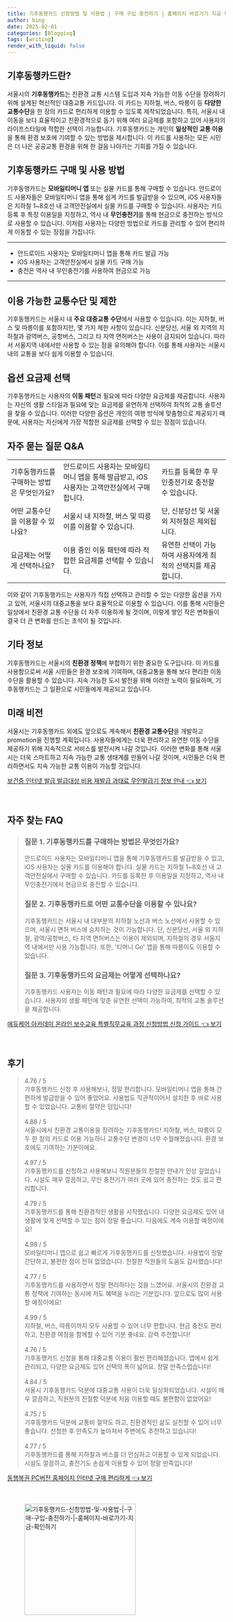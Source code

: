 ```yaml
---
title: 기후동행카드 신청방법 및 사용법 | 구매 구입 충전하기 | 홈페이지 바로가기 지금 확인하기
author: bing
date: 2025-02-01
categories: [Blogging]
tags: [writing]
render_with_liquid: false
---
```



<h2 id='기후동행카드소개'>기후동행카드란?</h2>

<p>서울시의 <b>기후동행카드</b>는 친환경 교통 시스템 도입과 지속 가능한 이동 수단을 장려하기 위해 설계된 혁신적인 대중교통 카드입니다. 이 카드는 지하철, 버스, 따릉이 등 <b>다양한 교통수단</b>을 한 장의 카드로 편리하게 이용할 수 있도록 제작되었습니다. 특히, 서울시 내 이동을 보다 효율적이고 친환경적으로 돕기 위해 여러 요금제를 포함하고 있어 사용자의 라이프스타일에 적합한 선택이 가능합니다. 기후동행카드는 개인의 <b>일상적인 교통 이용</b>을 통해 환경 보호에 기여할 수 있는 방법을 제시합니다. 이 카드를 사용하는 모든 시민은 더 나은 공공교통 환경을 위해 한 걸음 나아가는 기회를 가질 수 있습니다.</p>

<h2 id='구매및사용방법'>기후동행카드 구매 및 사용 방법</h2>

<p>기후동행카드는 <b>모바일티머니 앱</b> 또는 실물 카드를 통해 구매할 수 있습니다. 안드로이드 사용자들은 모바일티머니 앱을 통해 쉽게 카드를 발급받을 수 있으며, iOS 사용자들은 지하철 1~8호선 내 고객안전실에서 실물 카드를 구매할 수 있습니다. 사용자는 카드 등록 후 특정 이용일을 지정하고, 역사 내 <b>무인충전기</b>를 통해 현금으로 충전하는 방식으로 사용할 수 있습니다. 이처럼 사용자는 다양한 방법으로 카드를 관리할 수 있어 편리하게 이동할 수 있는 장점을 가집니다.</p>

<hr />

<ul>
    <li>안드로이드 사용자는 모바일티머니 앱을 통해 카드 발급 가능</li>
    <li>iOS 사용자는 고객안전실에서 실물 카드 구매 가능</li>
    <li>충전은 역사 내 무인충전기를 사용하여 현금으로 가능</li>
</ul>

<hr />

<h2 id='이용가능한교통수단'>이용 가능한 교통수단 및 제한</h2>

<p>기후동행카드는 서울시 내 <b>주요 대중교통 수단</b>에서 사용할 수 있습니다. 이는 지하철, 버스 및 따릉이를 포함하지만, 몇 가지 제한 사항이 있습니다. 신분당선, 서울 외 지역의 지하철과 광역버스, 공항버스, 그리고 타 지역 면허버스는 사용이 금지되어 있습니다. 따라서 서울지역 내에서만 사용할 수 있는 점을 유의해야 합니다. 이를 통해 사용자는 서울시내의 교통을 보다 쉽게 이용할 수 있습니다.</p>

<h2 id='옵션요금제'>옵션 요금제 선택</h2>

<p>기후동행카드는 사용자의 <b>이동 패턴</b>과 필요에 따라 다양한 요금제를 제공합니다. 사용자는 자신의 생활 스타일과 필요에 맞는 요금제를 유연하게 선택하여 최적의 교통 솔루션을 찾을 수 있습니다. 이러한 다양한 옵션은 개인의 여행 방식에 맞춤형으로 제공되기 때문에, 사용자는 자신에게 가장 적합한 요금제를 선택할 수 있는 장점이 있습니다.</p>

<h2 id='자주묻는질문'>자주 묻는 질문 Q&A</h2>

<table>
    <tr>
        <td>기후동행카드를 구매하는 방법은 무엇인가요?</td>
        <td>안드로이드 사용자는 모바일티머니 앱을 통해 발급받고, iOS 사용자는 고객안전실에서 구매합니다.</td>
        <td>카드를 등록한 후 무인충전기로 충전할 수 있습니다.</td>
    </tr>
    <tr>
        <td>어떤 교통수단을 이용할 수 있나요?</td>
        <td>서울시 내 지하철, 버스 및 따릉이를 이용할 수 있습니다.</td>
        <td>단, 신분당선 및 서울 외 지하철은 제외됩니다.</td>
    </tr>
    <tr>
        <td>요금제는 어떻게 선택하나요?</td>
        <td>이용 중인 이동 패턴에 따라 적합한 요금제를 선택할 수 있습니다.</td>
        <td>유연한 선택이 가능하여 사용자에게 최적의 선택지를 제공합니다.</td>
    </tr>
</table>

<p>이와 같이 기후동행카드는 사용자가 직접 선택하고 관리할 수 있는 다양한 옵션을 가지고 있어, 서울시의 대중교통을 보다 효율적으로 이용할 수 있습니다. 이를 통해 시민들은 일상에서 친환경 교통 수단을 더 자주 이용하게 될 것이며, 이렇게 쌓인 작은 변화들이 결국 더 큰 변화를 만드는 초석이 될 것입니다.</p>

<h2 id='기타정보'>기타 정보</h2>

<p>기후동행카드는 서울시의 <b>친환경 정책</b>에 부합하기 위한 중요한 도구입니다. 이 카드를 사용함으로써 서울 시민들은 환경 보호에 기여하며, 대중교통을 통해 보다 편리한 이동 수단을 활용할 수 있습니다. 지속 가능한 도시 발전을 위해 이러한 노력이 필요하며, 기후동행카드는 그 일환으로 시민들에게 제공되고 있습니다.</p>

<h2 id='미래비전'>미래 비전</h2>

<p>서울시는 기후동행카드 외에도 앞으로도 계속해서 <b>친환경 교통수단</b>을 개발하고 promotion을 진행할 계획입니다. 사용자들에게는 더욱 편리하고 유연한 이동 수단을 제공하기 위해 지속적으로 서비스를 발전시켜 나갈 것입니다. 이러한 변화를 통해 서울시는 더욱 스마트하고 지속 가능한 교통 생태계를 만들어 나갈 것이며, 시민들은 더욱 편리하면서도 지속 가능한 교통 이용이 가능할 것입니다.</p>


<p><a class="click-button" title="보건증 인터넷 발급 발급대상 비용 재발급 과태료 무인발급기 정보 안내" href="https://greenforu.github.io/posts/%EB%B3%B4%EA%B1%B4%EC%A6%9D-%EC%9D%B8%ED%84%B0%EB%84%B7-%EB%B0%9C%EA%B8%89-%EB%B0%9C%EA%B8%89%EB%8C%80%EC%83%81-%EB%B9%84%EC%9A%A9-%EC%9E%AC%EB%B0%9C%EA%B8%89-%EA%B3%BC%ED%83%9C%EB%A3%8C-%EB%AC%B4%EC%9D%B8%EB%B0%9C%EA%B8%89%EA%B8%B0-%EC%A0%95%EB%B3%B4-%EC%95%88%EB%82%B4/" rel="dofollow">보건증 인터넷 발급 발급대상 비용 재발급 과태료 무인발급기 정보 안내 👈 보기</a></p><br>
<h2 id='자주_찾는_FAQ'>자주 찾는 FAQ</h2>
<div itemscope="" itemtype="https://schema.org/FAQPage"> 
<blockquote> 
<div itemscope="" itemprop="mainEntity" itemtype="https://schema.org/Question"> 
<h3 itemprop="name">질문 1. 기후동행카드를 구매하는 방법은 무엇인가요?</h3> 
<div itemscope="" itemprop="acceptedAnswer" itemtype="https://schema.org/Answer"> 
<span itemprop="text"> 
<p>안드로이드 사용자는 모바일티머니 앱을 통해 기후동행카드를 발급받을 수 있고, iOS 사용자는 실물 카드를 이용해야 합니다. 실물 카드는 지하철 1~8호선 내 고객안전실에서 구매할 수 있습니다. 카드를 등록한 후 이용일을 지정하고, 역사 내 무인충전기에서 현금으로 충전할 수 있습니다.</p> 
</span> 
</div> 
</div> 

<div itemscope="" itemprop="mainEntity" itemtype="https://schema.org/Question"> 
<h3 itemprop="name">질문 2. 기후동행카드로 어떤 교통수단을 이용할 수 있나요?</h3> 
<div itemscope="" itemprop="acceptedAnswer" itemtype="https://schema.org/Answer"> 
<span itemprop="text"> 
<p>기후동행카드는 서울시 내 대부분의 지하철 노선과 버스 노선에서 사용할 수 있으며, 서울시 면허 버스에 승차하는 것이 가능합니다. 단, 신분당선, 서울 외 지하철, 광역/공항버스, 타 지역 면허버스는 이용이 제외되며, 지하철의 경우 서울지역 내에서만 사용 가능합니다. 또한, '티머니 Go' 앱을 통해 따릉이도 이용할 수 있습니다.</p> 
</span> 
</div> 
</div> 

<div itemscope="" itemprop="mainEntity" itemtype="https://schema.org/Question"> 
<h3 itemprop="name">질문 3. 기후동행카드의 요금제는 어떻게 선택하나요?</h3> 
<div itemscope="" itemprop="acceptedAnswer" itemtype="https://schema.org/Answer"> 
<span itemprop="text"> 
<p>기후동행카드 사용자는 이동 패턴과 필요에 따라 다양한 요금제를 선택할 수 있습니다. 사용자의 생활 패턴에 맞춘 유연한 선택이 가능하여, 최적의 교통 솔루션을 제공합니다.</p> 
</span> 
</div> 
</div> 
</blockquote> 
</div>
<p><a class="click-button" title="에듀케어 아카데미 온라인 보수교육 특별직무교육 과정 신청방법 신청 가이드" href="https://greenforu.github.io/posts/%EC%97%90%EB%93%80%EC%BC%80%EC%96%B4-%EC%95%84%EC%B9%B4%EB%8D%B0%EB%AF%B8-%EC%98%A8%EB%9D%BC%EC%9D%B8-%EB%B3%B4%EC%88%98%EA%B5%90%EC%9C%A1-%ED%8A%B9%EB%B3%84%EC%A7%81%EB%AC%B4%EA%B5%90%EC%9C%A1-%EA%B3%BC%EC%A0%95-%EC%8B%A0%EC%B2%AD%EB%B0%A9%EB%B2%95-%EC%8B%A0%EC%B2%AD-%EA%B0%80%EC%9D%B4%EB%93%9C/" rel="dofollow">에듀케어 아카데미 온라인 보수교육 특별직무교육 과정 신청방법 신청 가이드 👈 보기</a></p><br>
<h2 id='후기'>후기</h2>
<div itemscope itemtype="https://schema.org/Product">
  <blockquote>
  <div itemprop="review" itemscope itemtype="https://schema.org/Review">
      <div itemprop="reviewRating" itemscope itemtype="https://schema.org/Rating"> <span itemprop="ratingValue">4.76</span> / <span itemprop="bestRating">5</span> </div>
      <span itemprop="reviewBody">기후동행카드 신청 후 사용해보니, 정말 편리합니다. 모바일티머니 앱을 통해 간편하게 발급받을 수 있어 좋았어요. 사용법도 직관적이어서 설치한 후 바로 사용할 수 있었습니다. 교통비 절약은 덤입니다!</span>
  </div>
  <br>
  <div itemprop="review" itemscope itemtype="https://schema.org/Review">
      <div itemprop="reviewRating" itemscope itemtype="https://schema.org/Rating"> <span itemprop="ratingValue">4.88</span> / <span itemprop="bestRating">5</span> </div>
      <span itemprop="reviewBody">서울시에서 친환경 교통이용을 장려하는 기후동행카드! 지하철, 버스, 따릉이 모두 한 장의 카드로 이용 가능하니 교통수단 변경이 너무 수월해졌습니다. 환경 보호에도 기여하는 기분이에요.</span>
  </div>
  <br>
  <div itemprop="review" itemscope itemtype="https://schema.org/Review">
      <div itemprop="reviewRating" itemscope itemtype="https://schema.org/Rating"> <span itemprop="ratingValue">4.97</span> / <span itemprop="bestRating">5</span> </div>
      <span itemprop="reviewBody">기후동행카드를 신청하고 사용해보니 직원분들의 친절한 안내가 인상 깊었습니다. 시설도 매우 깔끔하고, 무인 충전기가 여러 곳에 있어 충전하는 것도 쉽고 편리합니다.</span>
  </div>
  <br>
  <div itemprop="review" itemscope itemtype="https://schema.org/Review">
      <div itemprop="reviewRating" itemscope itemtype="https://schema.org/Rating"> <span itemprop="ratingValue">4.79</span> / <span itemprop="bestRating">5</span> </div>
      <span itemprop="reviewBody">기후동행카드를 통해 친환경적인 생활을 시작했습니다. 다양한 요금제도 있어 내 생활에 맞게 선택할 수 있는 점이 정말 좋습니다. 다음에도 계속 이용할 예정이에요!</span>
  </div>
  <br>
  <div itemprop="review" itemscope itemtype="https://schema.org/Review">
      <div itemprop="reviewRating" itemscope itemtype="https://schema.org/Rating"> <span itemprop="ratingValue">4.98</span> / <span itemprop="bestRating">5</span> </div>
      <span itemprop="reviewBody">모바일티머니 앱으로 쉽고 빠르게 기후동행카드를 신청했습니다. 사용법이 정말 간단하고, 불편한 점이 전혀 없었습니다. 친절한 직원들의 도움도 감사했습니다!</span>
  </div>
  <br>
  <div itemprop="review" itemscope itemtype="https://schema.org/Review">
      <div itemprop="reviewRating" itemscope itemtype="https://schema.org/Rating"> <span itemprop="ratingValue">4.77</span> / <span itemprop="bestRating">5</span> </div>
      <span itemprop="reviewBody">기후동행카드를 사용하면서 정말 편리하다는 것을 느꼈어요. 서울시의 친환경 교통 정책에 기여하는 동시에 저도 혜택을 누리는 기분입니다. 앞으로도 많이 사용할 예정이에요!</span>
  </div>
  <br>
  <div itemprop="review" itemscope itemtype="https://schema.org/Review">
      <div itemprop="reviewRating" itemscope itemtype="https://schema.org/Rating"> <span itemprop="ratingValue">4.99</span> / <span itemprop="bestRating">5</span> </div>
      <span itemprop="reviewBody">지하철, 버스, 따릉이까지 모두 사용할 수 있어 너무 편합니다. 현금 충전도 편리하고, 친환경 여정을 함께할 수 있어 기분 좋네요. 강력 추천합니다!</span>
  </div>
  <br>
  <div itemprop="review" itemscope itemtype="https://schema.org/Review">
      <div itemprop="reviewRating" itemscope itemtype="https://schema.org/Rating"> <span itemprop="ratingValue">4.76</span> / <span itemprop="bestRating">5</span> </div>
      <span itemprop="reviewBody">기후동행카드 신청을 통해 대중교통 이용이 훨씬 편리해졌습니다. 앱에서 쉽게 관리되고, 다양한 요금제도 있어 선택의 폭이 넓어요. 정말 만족스럽습니다!</span>
  </div>
  <br>
  <div itemprop="review" itemscope itemtype="https://schema.org/Review">
      <div itemprop="reviewRating" itemscope itemtype="https://schema.org/Rating"> <span itemprop="ratingValue">4.84</span> / <span itemprop="bestRating">5</span> </div>
      <span itemprop="reviewBody">서울시 기후동행카드 덕분에 대중교통 사용이 더욱 일상화되었습니다. 시설이 매우 깔끔하고, 직원분의 친절함 덕분에 처음 이용할 때도 불편함이 없었어요!</span>
  </div>
  <br>
  <div itemprop="review" itemscope itemtype="https://schema.org/Review">
      <div itemprop="reviewRating" itemscope itemtype="https://schema.org/Rating"> <span itemprop="ratingValue">4.75</span> / <span itemprop="bestRating">5</span> </div>
      <span itemprop="reviewBody">기후동행카드 덕분에 교통비 절약도 하고, 친환경적인 삶도 실천할 수 있어 너무 좋습니다. 신청한 후 만족도가 높아져서 주변에도 추천하고 있습니다!</span>
  </div>
  <br>
  <div itemprop="review" itemscope itemtype="https://schema.org/Review">
      <div itemprop="reviewRating" itemscope itemtype="https://schema.org/Rating"> <span itemprop="ratingValue">4.77</span> / <span itemprop="bestRating">5</span> </div>
      <span itemprop="reviewBody">기후동행카드를 통해 지하철과 버스를 더 안심하고 이용할 수 있게 되었습니다. 시설도 깔끔하고, 충전기도 손쉽게 이용할 수 있어 정말 만족입니다!</span>
  </div>
  </blockquote>
</div>
<p><a class="click-button" title="동행복권 PC버전 홈페이지 인터넷 구매 편리하게" href="https://greenforu.github.io/posts/%EB%8F%99%ED%96%89%EB%B3%B5%EA%B6%8C-PC%EB%B2%84%EC%A0%84-%ED%99%88%ED%8E%98%EC%9D%B4%EC%A7%80-%EC%9D%B8%ED%84%B0%EB%84%B7-%EA%B5%AC%EB%A7%A4-%ED%8E%B8%EB%A6%AC%ED%95%98%EA%B2%8C/" rel="dofollow">동행복권 PC버전 홈페이지 인터넷 구매 편리하게 👈 보기</a></p><br>
<figure class="image"><img src="https://greenforu.github.io/assets/img/thumbnail/기후동행카드-신청방법-및-사용법-|-구매-구입-충전하기-|-홈페이지-바로가기-지금-확인하기.webp" alt="기후동행카드-신청방법-및-사용법-|-구매-구입-충전하기-|-홈페이지-바로가기-지금-확인하기" width="256" height="256"></figure>